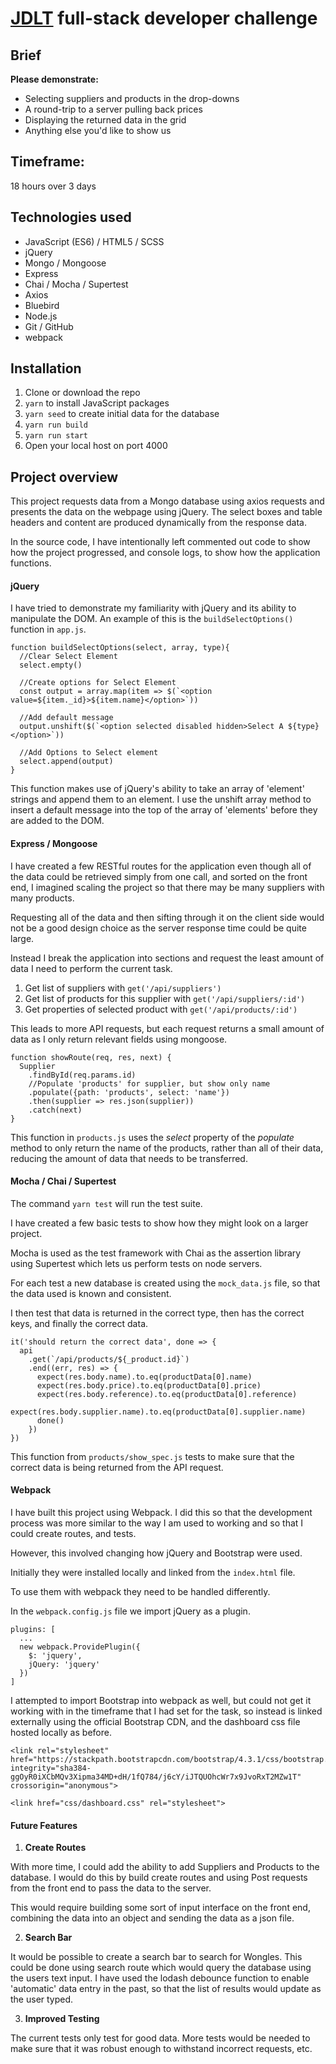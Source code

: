 # [JDLT](https://jdlt.co.uk) full-stack developer challenge

## Brief
**Please demonstrate:**
* Selecting suppliers and products in the drop-downs
* A round-trip to a server pulling back prices
* Displaying the returned data in the grid
* Anything else you'd like to show us

## Timeframe:
18 hours over 3 days

## Technologies used
* JavaScript (ES6) / HTML5 / SCSS
* jQuery
* Mongo / Mongoose
* Express
* Chai / Mocha / Supertest
* Axios
* Bluebird
* Node.js
* Git / GitHub
* webpack


## Installation
1. Clone or download the repo
1. ```yarn``` to install JavaScript packages
1. ```yarn seed``` to create initial data for the database
1. ```yarn run build```
1. ```yarn run start```
1. Open your local host on port 4000


## Project overview
This project requests data from a Mongo database using axios requests and presents the data on the webpage using jQuery.
The select boxes and table headers and content are produced dynamically from the response data.

In the source code, I have intentionally left commented out code to show how the project progressed, and console logs, to show how the application functions.


####  jQuery
I have tried to demonstrate my familiarity with jQuery and its ability to manipulate the DOM.
An example of this is the ```buildSelectOptions()``` function in ```app.js```.

```
function buildSelectOptions(select, array, type){
  //Clear Select Element
  select.empty()

  //Create options for Select Element
  const output = array.map(item => $(`<option value=${item._id}>${item.name}</option>`))

  //Add default message
  output.unshift($(`<option selected disabled hidden>Select A ${type}</option>`))

  //Add Options to Select element
  select.append(output)
}
```

This function makes use of jQuery's ability to take an array of 'element' strings and append them to an element. I use the unshift array method to insert a default message into the top of the array of 'elements' before they are added to the DOM.


#### Express / Mongoose
I have created a few RESTful routes for the application even though all of the data could be retrieved simply from one call, and sorted on the front end, I imagined scaling the project so that there may be many suppliers with many products.

Requesting all of the data and then sifting through it on the client side would not be a good design choice as the server response time could be quite large.

Instead I break the application into sections and request the least amount of data I need to perform the current task.

1. Get list of suppliers with ```get('/api/suppliers')```
2. Get list of products for this supplier with ```get('/api/suppliers/:id')```
3. Get properties of selected product with ```get('/api/products/:id')```

This leads to more API requests, but each request returns a small amount of data as I only return relevant fields using mongoose.

```
function showRoute(req, res, next) {
  Supplier
    .findById(req.params.id)
    //Populate 'products' for supplier, but show only name
    .populate({path: 'products', select: 'name'})
    .then(supplier => res.json(supplier))
    .catch(next)
}
```

This function in ```products.js``` uses the *select* property of the *populate* method to only return the name of the products, rather than all of their data, reducing the amount of data that needs to be transferred.

#### Mocha / Chai / Supertest
The command ``` yarn test ``` will run the test suite.

I have created a few basic tests to show how they might look on a larger project.

Mocha is used as the test framework with Chai as the assertion library using Supertest which lets us perform tests on node servers.

For each test a new database is created using the ```mock_data.js``` file, so that the data used is known and consistent.

I then test that data is returned in the correct type, then has the correct keys, and finally the correct data.

```
it('should return the correct data', done => {
  api
    .get(`/api/products/${_product.id}`)
    .end((err, res) => {
      expect(res.body.name).to.eq(productData[0].name)
      expect(res.body.price).to.eq(productData[0].price)
      expect(res.body.reference).to.eq(productData[0].reference)
      expect(res.body.supplier.name).to.eq(productData[0].supplier.name)
      done()
    })
})
```
This function from ``` products/show_spec.js ``` tests to make sure that the correct data is being returned from the API request.

#### Webpack

I have built this project using Webpack.  I did this so that the development process was more similar to the way I am used to working and so that I could create routes, and tests.

However, this involved changing how jQuery and Bootstrap were used.

Initially they were installed locally and linked from the ```index.html``` file.

To use them with webpack they need to be handled differently.

In the ```webpack.config.js``` file we import jQuery as a plugin.

```
plugins: [
  ...
  new webpack.ProvidePlugin({
    $: 'jquery',
    jQuery: 'jquery'
  })
]
```
I attempted to import Bootstrap into webpack as well, but could not get it working with in the timeframe that I had set for the task, so instead is linked externally using the official Bootstrap CDN, and the dashboard css file hosted locally as before.

```
<link rel="stylesheet" href="https://stackpath.bootstrapcdn.com/bootstrap/4.3.1/css/bootstrap.min.css" integrity="sha384-ggOyR0iXCbMQv3Xipma34MD+dH/1fQ784/j6cY/iJTQUOhcWr7x9JvoRxT2MZw1T" crossorigin="anonymous">

<link href="css/dashboard.css" rel="stylesheet">
```

#### Future Features

1. **Create Routes**

  With more time, I could add the ability to add Suppliers and Products to the database. I would do this by build create routes and using Post requests from the front end to pass the data to the server.

  This would require building some sort of input interface on the front end, combining the data into an object and sending the data as a json file.

2. **Search Bar**

  It would be possible to create a search bar to search for Wongles. This could be done using search route which would query the database using the users text input. I have used the lodash debounce function to enable 'automatic' data entry in the past, so that the list of results would update as the user typed.

3. **Improved Testing**

  The current tests only test for good data. More tests would be needed to make sure that it was robust enough to withstand incorrect requests, etc.
